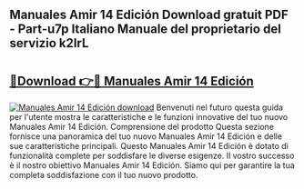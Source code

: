 ## Manuales Amir 14 Edición Download gratuit PDF - Part-u7p Italiano Manuale del proprietario del servizio k2IrL

# <h2><a href="http://dfcfnb.blite.top/?on=Manuales+Amir+14+Edici%c3%b3n">🔗Download 👉🔴 Manuales Amir 14 Edición</a></h2>

[![Manuales Amir 14 Edición download](https://i.imgur.com/lujVjoI.png)](http://dfcfnb.blite.top/?on=Manuales+Amir+14+Edici%c3%b3n)
Benvenuti nel futuro questa guida per l'utente mostra le caratteristiche e le funzioni innovative del tuo nuovo Manuales Amir 14 Edición. Comprensione del prodotto Questa sezione fornisce una panoramica del tuo nuovo Manuales Amir 14 Edición e delle sue caratteristiche principali. Questo Manuales Amir 14 Edición è dotato di funzionalità complete per soddisfare le diverse esigenze. Il vostro successo è il nostro obiettivo Manuales Amir 14 Edición. Siamo qui per garantire la tua completa soddisfazione con il tuo nuovo prodotto.
